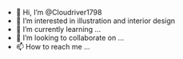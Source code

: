 - 👋 Hi, I’m @Cloudriver1798
- 👀 I’m interested in illustration and interior design
- 🌱 I’m currently learning ...
- 💞️ I’m looking to collaborate on ...
- 📫 How to reach me ...

<!---
Cloudriver1798/Cloudriver1798 is a ✨ special ✨ repository because its `README.md` (this file) appears on your GitHub profile.
You can click the Preview link to take a look at your changes.
--->
